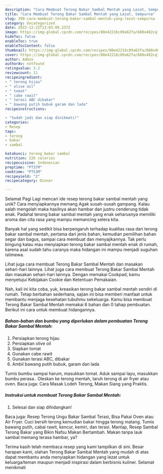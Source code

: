 ```yaml
---
description: "Cara Membuat Terong Bakar Sambal Mentah yang Lezat, Sempurna"
title: "Cara Membuat Terong Bakar Sambal Mentah yang Lezat, Sempurna"
slug: 399-cara-membuat-terong-bakar-sambal-mentah-yang-lezat-sempurna
category: Uncategorized
date: 2022-12-22T13:03:09.237Z
image: https://img-global.cpcdn.com/recipes/08e42216c09a62fa/680x482cq70/terong-bakar-sambal-mentah-foto-resep-utama.jpg
hideToc: false
enableToc: true
enableTocContent: false
thumbnail: https://img-global.cpcdn.com/recipes/08e42216c09a62fa/680x482cq70/terong-bakar-sambal-mentah-foto-resep-utama.jpg
cover: https://img-global.cpcdn.com/recipes/08e42216c09a62fa/680x482cq70/terong-bakar-sambal-mentah-foto-resep-utama.jpg
author: Admin
authorAv: notfound
ratingvalue: 3.2
reviewcount: 11
recipeingredient:
- " terong hijau"
- " olive oil"
- " tomat"
- " cabe rawit"
- " terasi ABC dibakar"
- " bawang putih bubuk garam dan lada"
recipeinstructions:

- "Sudah jadi dan siap dinikmati!"
categories:
- Resep
tags:
- terong
- bakar
- sambal

katakunci: terong bakar sambal 
nutrition: 226 calories
recipecuisine: Indonesian
preptime: "PT37M"
cooktime: "PT53M"
recipeyield: "2"
recipecategory: Dinner

---
```



Selamat Pagi Lagi mencari ide resep terong bakar sambal mentah yang unik? Cara menyiapkannya memang Agak susah-susah gampang. Kalau salah mengolah maka hasilnya akan hambar dan justru cenderung tidak enak. Padahal terong bakar sambal mentah yang enak seharusnya memiliki aroma dan cita rasa yang mampu memancing selera kita.


Banyak hal yang sedikit bisa berpengaruh terhadap kualitas rasa dari terong bakar sambal mentah, pertama dari jenis bahan, kemudian pemilihan bahan segar dan bagus, sampai cara membuat dan menyajikannya. Tak perlu bingung kalau mau menyiapkan terong bakar sambal mentah enak di rumah, karena asal sudah tahu caranya maka hidangan ini mampu menjadi suguhan istimewa.

Lihat juga cara membuat Terong Bakar Sambal Mentah dan masakan sehari-hari lainnya. Lihat juga cara membuat Terong Bakar Sambal Mentah dan masakan sehari-hari lainnya. Dengan memakai Cookpad, kamu menyetujui Kebijakan Cookie dan Ketentuan Pemakaian.


Nah, kali ini kita coba, yuk, kreasikan terong bakar sambal mentah sendiri di rumah. Tetap berbahan sederhana, sajian ini bisa memberi manfaat untuk membantu menjaga kesehatan tubuhmu sekeluarga. Kamu bisa membuat Terong Bakar Sambal Mentah memakai 6 bahan dan 0 tahap pembuatan. Berikut ini cara untuk membuat hidangannya.

<!--inarticleads1-->

##### Bahan-bahan dan bumbu yang diperlukan dalam pembuatan Terong Bakar Sambal Mentah:

1. Persiapkan  terong hijau
1. Persiapkan  olive oil
1. Siapkan  tomat
1. Gunakan  cabe rawit
1. Gunakan  terasi ABC, dibakar
1. Ambil  bawang putih bubuk, garam dan lada


Tumis bumbu sampai harum, masukkan tomat. Aduk sampai layu, masukkan bumbu perasa.. Oleskan ke terong mentah, taruh terong di air fryer atau oven. Baca juga: Cara Masak Lodeh Terong, Makan Siang yang Praktis. 

<!--inarticleads2-->

##### Instruksi untuk membuat Terong Bakar Sambal Mentah:


1. Selesai dan siap dihidangkan!

Baca juga: Resep Terong Ungu Bakar Sambal Terasi, Bisa Pakai Oven atau Air Fryer. Cuci bersih terong kemudian bakar hingga terong matang. Tumis bawang putih, cabai rawit, kencur, kemiri, dan terasi. Mantap, Resep Sambal Terong Bakar yang Bikin Nafsu Makan Bertambah. Makan tanpa lauk sambal memang terasa hambar, ya? 

Terima kasih telah membaca resep yang kami tampilkan di sini. Besar harapan kami, olahan Terong Bakar Sambal Mentah yang mudah di atas dapat membantu anda menyiapkan hidangan yang lezat untuk keluarga/teman maupun menjadi inspirasi dalam berbisnis kuliner. Selamat menikmati
